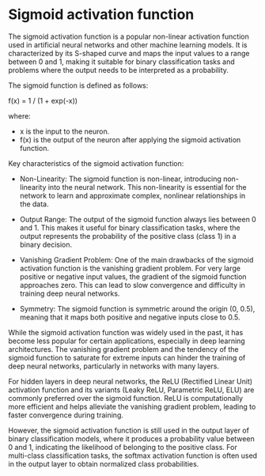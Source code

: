 # Sigmoid activation function

The sigmoid activation function is a popular non-linear activation function used in artificial neural networks and other machine learning models. It is characterized by its S-shaped curve and maps the input values to a range between 0 and 1, making it suitable for binary classification tasks and problems where the output needs to be interpreted as a probability.

The sigmoid function is defined as follows:

f(x) = 1 / (1 + exp(-x))

where:

* x is the input to the neuron.
* f(x) is the output of the neuron after applying the sigmoid activation function.

Key characteristics of the sigmoid activation function:

* Non-Linearity: The sigmoid function is non-linear, introducing non-linearity into the neural network. This non-linearity is essential for the network to learn and approximate complex, nonlinear relationships in the data.

* Output Range: The output of the sigmoid function always lies between 0 and 1. This makes it useful for binary classification tasks, where the output represents the probability of the positive class (class 1) in a binary decision.

* Vanishing Gradient Problem: One of the main drawbacks of the sigmoid activation function is the vanishing gradient problem. For very large positive or negative input values, the gradient of the sigmoid function approaches zero. This can lead to slow convergence and difficulty in training deep neural networks.

* Symmetry: The sigmoid function is symmetric around the origin (0, 0.5), meaning that it maps both positive and negative inputs close to 0.5.

While the sigmoid activation function was widely used in the past, it has become less popular for certain applications, especially in deep learning architectures. The vanishing gradient problem and the tendency of the sigmoid function to saturate for extreme inputs can hinder the training of deep neural networks, particularly in networks with many layers.

For hidden layers in deep neural networks, the ReLU (Rectified Linear Unit) activation function and its variants (Leaky ReLU, Parametric ReLU, ELU) are commonly preferred over the sigmoid function. ReLU is computationally more efficient and helps alleviate the vanishing gradient problem, leading to faster convergence during training.

However, the sigmoid activation function is still used in the output layer of binary classification models, where it produces a probability value between 0 and 1, indicating the likelihood of belonging to the positive class. For multi-class classification tasks, the softmax activation function is often used in the output layer to obtain normalized class probabilities.